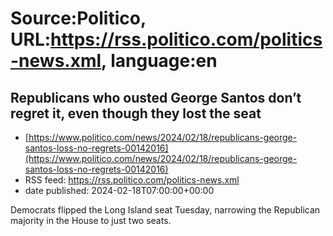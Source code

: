 # Source:Politico, URL:https://rss.politico.com/politics-news.xml, language:en

## Republicans who ousted George Santos don’t regret it, even though they lost the seat
 - [https://www.politico.com/news/2024/02/18/republicans-george-santos-loss-no-regrets-00142016](https://www.politico.com/news/2024/02/18/republicans-george-santos-loss-no-regrets-00142016)
 - RSS feed: https://rss.politico.com/politics-news.xml
 - date published: 2024-02-18T07:00:00+00:00

Democrats flipped the Long Island seat Tuesday, narrowing the Republican majority in the House to just two seats.

